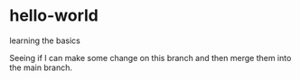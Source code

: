 # hello-world
learning the basics

Seeing if I can make some change on this branch and then merge them into the main branch.
